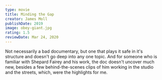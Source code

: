 ```yaml
---
type: movie
title: Minding the Gap
creator: James Moll
publishDate: 2019
image: obey-giant.jpg
rating: 1.5
reviewDate: Mar 24, 2020
---
```


Not necessarily a bad documentary, but one that plays it safe in it's structure and doesn't go deep into any one topic. And for someone who is familiar with Shepard Fairey and his work, the doc doesn't uncover much new, besides a few behind-the-scenes clips of him working in the studio and the streets, which, were the highlights for me.

